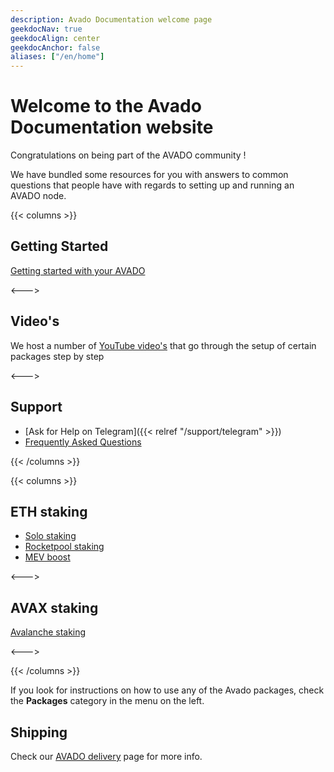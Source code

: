 ```yaml
---
description: Avado Documentation welcome page
geekdocNav: true
geekdocAlign: center
geekdocAnchor: false
aliases: ["/en/home"]
---
```


# Welcome to the Avado Documentation website

Congratulations on being part of the AVADO community !

We have bundled some resources for you with answers to common questions that people have with regards to setting up and running an AVADO node.



{{< columns >}}

## Getting Started

[Getting started with your AVADO](getting-started)

<--->

## Video's

We host a number of [YouTube video's](https://www.youtube.com/avadocloud) that go through the setup of certain packages step by step

<--->

## Support

- [Ask for Help on Telegram]({{< relref "/support/telegram" >}})
- [Frequently Asked Questions](/faq)


{{< /columns >}}



{{< columns >}}


## ETH staking

- [Solo staking](/earn/ethereum/)
- [Rocketpool staking](/earn/ethereum/#rocket-pool)
- [MEV boost](/packages/mev-boost/)

<--->

## AVAX staking

[Avalanche staking](/earn/avalanche/)

<--->


{{< /columns >}}


If you look for instructions on how to use any of the Avado packages, check the **Packages** category in the menu on the left.



## Shipping

Check our [AVADO delivery](/support/delivery) page for more info.

